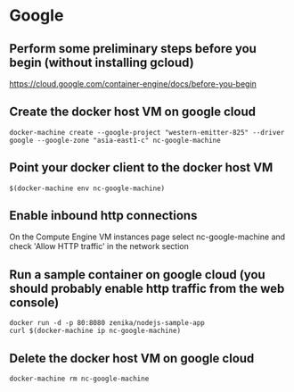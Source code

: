 # Google

## Perform some preliminary steps before you begin (without installing gcloud)
https://cloud.google.com/container-engine/docs/before-you-begin

## Create the docker host VM on google cloud 
    docker-machine create --google-project "western-emitter-825" --driver google --google-zone "asia-east1-c" nc-google-machine

## Point your docker client to the docker host VM
    $(docker-machine env nc-google-machine)

## Enable inbound http connections
On the Compute Engine VM instances page select nc-google-machine and check 'Allow HTTP traffic' in the network section

## Run a sample container on google cloud (you should probably enable http traffic from the web console)
    docker run -d -p 80:8080 zenika/nodejs-sample-app
    curl $(docker-machine ip nc-google-machine)

## Delete the docker host VM on google cloud
    docker-machine rm nc-google-machine 